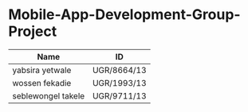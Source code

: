 # Mobile-App-Development-Group-Project
|       Name         |    ID      |
|--------------------|------------|
| yabsira yetwale    | UGR/8664/13|
| wossen fekadie     | UGR/1993/13|
| seblewongel takele | UGR/9711/13|
